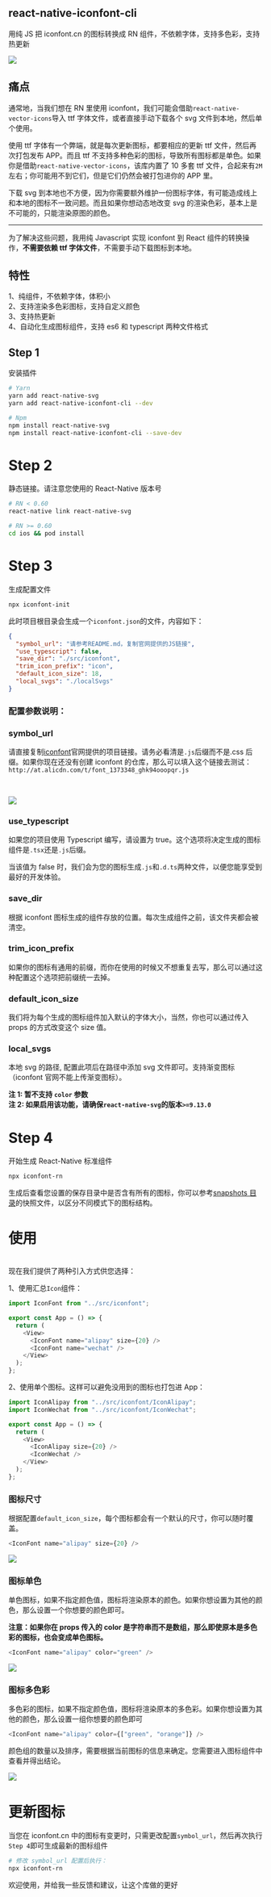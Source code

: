 ## react-native-iconfont-cli

用纯 JS 把 iconfont.cn 的图标转换成 RN 组件，不依赖字体，支持多色彩，支持热更新

![](https://github.com/fwh1990/react-native-iconfont-cli/blob/master/images/icons.png?raw=true)

## 痛点

通常地，当我们想在 RN 里使用 iconfont，我们可能会借助`react-native-vector-icons`导入 ttf 字体文件，或者直接手动下载各个 svg 文件到本地，然后单个使用。

使用 ttf 字体有一个弊端，就是每次更新图标，都要相应的更新 ttf 文件，然后再次打包发布 APP。而且 ttf 不支持多种色彩的图标，导致所有图标都是单色。如果你是借助`react-native-vector-icons`，该库内置了 10 多套 ttf 文件，合起来有`2M`左右；你可能用不到它们，但是它们仍然会被打包进你的 APP 里。

下载 svg 到本地也不方便，因为你需要额外维护一份图标字体，有可能造成线上和本地的图标不一致问题。而且如果你想动态地改变 svg 的渲染色彩，基本上是不可能的，只能渲染原图的颜色。

---

为了解决这些问题，我用纯 Javascript 实现 iconfont 到 React 组件的转换操作，**不需要依赖 ttf 字体文件**，不需要手动下载图标到本地。

## 特性

1、纯组件，不依赖字体，体积小
<br />
2、支持渲染多色彩图标，支持自定义颜色
<br />
3、支持热更新
<br />
4、自动化生成图标组件，支持 es6 和 typescript 两种文件格式

## Step 1

安装插件

```bash
# Yarn
yarn add react-native-svg
yarn add react-native-iconfont-cli --dev

# Npm
npm install react-native-svg
npm install react-native-iconfont-cli --save-dev
```

# Step 2

静态链接。请注意您使用的 React-Native 版本号

```bash
# RN < 0.60
react-native link react-native-svg

# RN >= 0.60
cd ios && pod install
```

# Step 3

生成配置文件

```bash
npx iconfont-init
```

此时项目根目录会生成一个`iconfont.json`的文件，内容如下：

```json
{
  "symbol_url": "请参考README.md，复制官网提供的JS链接",
  "use_typescript": false,
  "save_dir": "./src/iconfont",
  "trim_icon_prefix": "icon",
  "default_icon_size": 18,
  "local_svgs": "./localSvgs"
}
```

### 配置参数说明：

### symbol_url

请直接复制[iconfont](http://iconfont.cn)官网提供的项目链接。请务必看清是`.js`后缀而不是.css 后缀。如果你现在还没有创建 iconfont 的仓库，那么可以填入这个链接去测试：`http://at.alicdn.com/t/font_1373348_ghk94ooopqr.js`

<br />

![](https://github.com/fwh1990/react-native-iconfont-cli/blob/master/images/symbol-url.png?raw=true)

### use_typescript

如果您的项目使用 Typescript 编写，请设置为 true。这个选项将决定生成的图标组件是`.tsx`还是`.js`后缀。

当该值为 false 时，我们会为您的图标生成`.js`和`.d.ts`两种文件，以便您能享受到最好的开发体验。

### save_dir

根据 iconfont 图标生成的组件存放的位置。每次生成组件之前，该文件夹都会被清空。

### trim_icon_prefix

如果你的图标有通用的前缀，而你在使用的时候又不想重复去写，那么可以通过这种配置这个选项把前缀统一去掉。

### default_icon_size

我们将为每个生成的图标组件加入默认的字体大小，当然，你也可以通过传入 props 的方式改变这个 size 值。

### local_svgs

本地 svg 的路径, 配置此项后在路径中添加 svg 文件即可。支持渐变图标（iconfont 官网不能上传渐变图标）。

**注 1: 暂不支持 `color` 参数**
<br>
**注 2: 如果启用该功能，请确保`react-native-svg`的版本`>=9.13.0`**

# Step 4

开始生成 React-Native 标准组件

```bash
npx iconfont-rn
```

生成后查看您设置的保存目录中是否含有所有的图标，你可以参考[snapshots 目录](https://github.com/iconfont-cli/react-native-iconfont-cli/tree/master/snapshots)的快照文件，以区分不同模式下的图标结构。

# 使用

<br />
现在我们提供了两种引入方式供您选择：

1、使用汇总`Icon`组件：

```typescript jsx
import IconFont from "../src/iconfont";

export const App = () => {
  return (
    <View>
      <IconFont name="alipay" size={20} />
      <IconFont name="wechat" />
    </View>
  );
};
```

2、使用单个图标。这样可以避免没用到的图标也打包进 App：

```typescript jsx
import IconAlipay from "../src/iconfont/IconAlipay";
import IconWechat from "../src/iconfont/IconWechat";

export const App = () => {
  return (
    <View>
      <IconAlipay size={20} />
      <IconWechat />
    </View>
  );
};
```

### 图标尺寸

根据配置`default_icon_size`，每个图标都会有一个默认的尺寸，你可以随时覆盖。

```typescript jsx
<IconFont name="alipay" size={20} />
```

![](https://github.com/fwh1990/react-native-iconfont-cli/blob/master/images/default-color-icon.png?raw=true)

### 图标单色

单色图标，如果不指定颜色值，图标将渲染原本的颜色。如果你想设置为其他的颜色，那么设置一个你想要的颜色即可。

**注意：如果你在 props 传入的 color 是字符串而不是数组，那么即使原本是多色彩的图标，也会变成单色图标。**

```typescript jsx
<IconFont name="alipay" color="green" />
```

![](https://github.com/fwh1990/react-native-iconfont-cli/blob/master/images/one-color-icon.png?raw=true)

### 图标多色彩

多色彩的图标，如果不指定颜色值，图标将渲染原本的多色彩。如果你想设置为其他的颜色，那么设置一组你想要的颜色即可

```typescript jsx
<IconFont name="alipay" color={["green", "orange"]} />
```

颜色组的数量以及排序，需要根据当前图标的信息来确定。您需要进入图标组件中查看并得出结论。

![](https://github.com/fwh1990/react-native-iconfont-cli/blob/master/images/multi-color-icon.png?raw=true)

# 更新图标

当您在 iconfont.cn 中的图标有变更时，只需更改配置`symbol_url`，然后再次执行`Step 4`即可生成最新的图标组件

```bash
# 修改 symbol_url 配置后执行：
npx iconfont-rn
```

欢迎使用，并给我一些反馈和建议，让这个库做的更好
